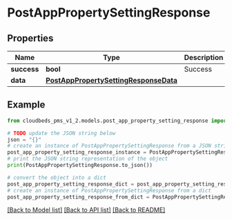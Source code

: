 # PostAppPropertySettingResponse


## Properties

Name | Type | Description | Notes
------------ | ------------- | ------------- | -------------
**success** | **bool** | Success | [optional] 
**data** | [**PostAppPropertySettingResponseData**](PostAppPropertySettingResponseData.md) |  | [optional] 

## Example

```python
from cloudbeds_pms_v1_2.models.post_app_property_setting_response import PostAppPropertySettingResponse

# TODO update the JSON string below
json = "{}"
# create an instance of PostAppPropertySettingResponse from a JSON string
post_app_property_setting_response_instance = PostAppPropertySettingResponse.from_json(json)
# print the JSON string representation of the object
print(PostAppPropertySettingResponse.to_json())

# convert the object into a dict
post_app_property_setting_response_dict = post_app_property_setting_response_instance.to_dict()
# create an instance of PostAppPropertySettingResponse from a dict
post_app_property_setting_response_from_dict = PostAppPropertySettingResponse.from_dict(post_app_property_setting_response_dict)
```
[[Back to Model list]](../README.md#documentation-for-models) [[Back to API list]](../README.md#documentation-for-api-endpoints) [[Back to README]](../README.md)


